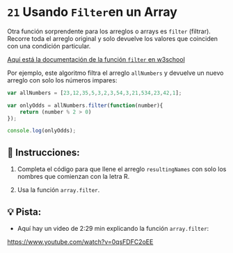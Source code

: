 # `21` Usando `Filter`en un Array

Otra función sorprendente para los arreglos o arrays es `filter` (filtrar). Recorre toda el arreglo original y solo devuelve los valores que coinciden con una condición particular.

[Aquí está la documentación de la función `filter` en w3school](https://www.w3schools.com/jsref/jsref_filter.asp)

Por ejemplo, este algoritmo filtra el arreglo `allNumbers` y devuelve un nuevo arreglo con solo los números impares:

```js
var allNumbers = [23,12,35,5,3,2,3,54,3,21,534,23,42,1];

var onlyOdds = allNumbers.filter(function(number){
	return (number % 2 > 0)
});

console.log(onlyOdds);
```

## 📝 Instrucciones:

1. Completa el código para que llene el arreglo `resultingNames` con solo los nombres que comienzan con la letra R.

2. Usa la función `array.filter`.

## 💡 Pista:

+ Aquí hay un video de 2:29 min explicando la función `array.filter`:

https://www.youtube.com/watch?v=0qsFDFC2oEE